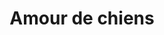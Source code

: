 ---
title: "Amour de chiens"
url: /les-sables-dolonne/amour-de-chiens/
shop: toilettage des animaux
---